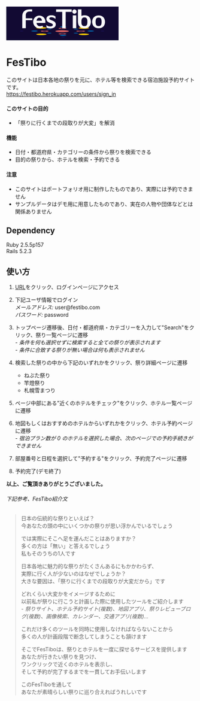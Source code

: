 ![FesTibo](app/assets/images/logo.png)
  
# FesTibo
このサイトは日本各地の祭りを元に、ホテル等を検索できる宿泊施設予約サイトです。  
https://festibo.herokuapp.com/users/sign_in  
  
#### このサイトの目的  
* 「祭りに行くまでの段取りが大変」を解消

#### 機能  
* 日付・都道府県・カテゴリーの条件から祭りを検索できる  
* 目的の祭りから、ホテルを検索・予約できる  
  
#### 注意  
- このサイトはポートフォリオ用に制作したものであり、実際には予約できません  
- サンプルデータはデモ用に用意したものであり、実在の人物や団体などとは関係ありません  
  
## Dependency  
Ruby 2.5.5p157  
Rails 5.2.3
  
## 使い方  
1. [URL](https://festibo.herokuapp.com/users/sign_in)をクリック、ログインページにアクセス  
  
  
2. 下記ユーザ情報でログイン  
 *メールアドレス:* user@festibo.<span>com</span>  
 *パスワード:* password
  
  
3. トップページ遷移後、日付・都道府県・カテゴリーを入力して"Search"をクリック、祭り一覧ページに遷移  
 *- 条件を何も選択せずに検索すると全ての祭りが表示されます*  
 *- 条件に合致する祭りが無い場合は何も表示されません*  
  
  
4. 検索した祭りの中から下記のいずれかをクリック、祭り詳細ページに遷移  
   * ねぶた祭り
   * 竿燈祭り
   * 札幌雪まつり  
  
  
5. ページ中部にある"近くのホテルをチェック"をクリック、ホテル一覧ページに遷移  
  
  
6. 地図もしくはおすすめのホテルからいずれかをクリック、ホテル予約ページに遷移  
  *- 宿泊プラン数が 0 のホテルを選択した場合、次のページでの予約手続きができません*
  
  
7. 部屋番号と日程を選択して"予約する"をクリック、予約完了ページに遷移  
  
  
8. 予約完了(デモ終了)  
  
**以上、ご覧頂きありがとうございました。**  
  
###### 下記参考、FesTibo紹介文
  
>日本の伝統的な祭りといえば？  
>今あなたの頭の中にいくつかの祭りが思い浮かんでいるでしょう  
>  
>では実際にそこへ足を運んだことはありますか？  
>多くの方は「無い」と答えるでしょう  
>私もそのうちの1人です  
>  
>日本各地に魅力的な祭りがたくさんあるにもかかわらず、  
>実際に行く人が少ないのはなぜでしょうか？  
>大きな要因は、「祭りに行くまでの段取りが大変だから」です  
>  
>どれくらい大変かをイメージするために  
以前私が祭りに行こうと計画した際に使用したツールをご紹介します  
 *- 祭りサイト、ホテル予約サイト(複数)、地図アプリ、祭りレビューブログ(複数)、画像検索、カレンダー、交通アプリ(複数)...*  
>  
>これだけ多くのツールを同時に使用しなければならないことから  
多くの人が計画段階で断念してしまうことも頷けます  
>  
>そこでFesTiboは、祭りとホテルを一度に探せるサービスを提供します  
あなたが行きたい祭りを見つけ、  
ワンクリックで近くのホテルを表示し、  
そして予約が完了するまでを一貫してお手伝いします  
>  
>このFesTiboを通して  
あなたが素晴らしい祭りに巡り合えればうれしいです  
  
  
  
 
